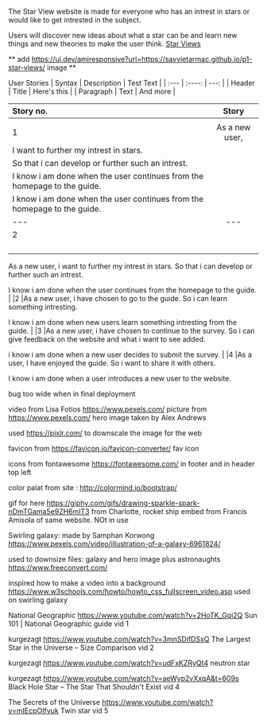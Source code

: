The Star View website is made for everyone who has an intrest in stars or would like to get intrested in the subject.

Users will discover new ideas about what a star can be and learn new things and new theories to make the user  think.
[Star Views](**)

** add https://ui.dev/amiresponsive?url=https://savvietarmac.github.io/p1-star-views/ image **

User Stories
| Syntax      | Description | Test Text     |
| :---        |    :----:   |          ---: |
| Header      | Title       | Here's this   |
| Paragraph   | Text        | And more      |

 | Story no.    | Story                                     |
 |  :---        | :---:                                     |
 |              |                                           |
 |1             |As a new user,                             |
 |               I want to further my intrest in stars.     |    
 |               So that i can develop or further such an intrest.|
 |               I know i am done when the user continues from the homepage to the guide.|
 |               I know i am done when the user continues from the homepage to the guide.|
 | ---          | ---                                       |
 |2             |                                           |
 |              |                                           |
 |              |                                           |
 |              |                                           |
 |              |                                           |
 As a new user,
i want to further my intrest in stars.
So that i can develop or further such an intrest. 

I know i am done when the user continues from the homepage to the guide.                                         |
 |2          |As a new user,
i have chosen to go to the guide.
So i can learn something intresting.

I know i am done when new users learn something intresting from the guide.
                                          |
 |3           |As a new user,
 i have chosen to continue to the survey.
 So i can give feedback on the website and what i want to see added.

 i know i am done when a new user decides to submit the survey.                                         |
 |4           |As a user,
 I have enjoyed the guide.
 So i want to share it with others.
 
 I know i am done when a user introduces a new user to the website.



bug too wide when in final deployment

video from Lisa Fotios https://www.pexels.com/
picture from https://www.pexels.com/ hero image
taken by Alex Andrews

used https://pixlr.com/ to downscale the image for the web

favicon from https://favicon.io/favicon-converter/ fav icon

icons from fontawesome https://fontawesome.com/ in footer and in header top left

color palat from site : http://colormind.io/bootstrap/ 

gif for here https://giphy.com/gifs/drawing-sparkle-spark-nDmTGama5e9ZH6mlT3 from Charlotte, rocket ship embed from Francis Amisola of same website. NOt in use 

Swirling galaxy: made by Samphan Korwong
https://www.pexels.com/video/illustration-of-a-galaxy-6961824/

used to downsize files: galaxy and hero image plus astronaughts
https://www.freeconvert.com/

inspired how to make a video into a background 
https://www.w3schools.com/howto/howto_css_fullscreen_video.asp
used on swirling galaxy

National Geographic
https://www.youtube.com/watch?v=2HoTK_Gqi2Q
Sun 101 | National Geographic guide vid 1

kurgezagt
https://www.youtube.com/watch?v=3mnSDifDSxQ
The Largest Star in the Universe – Size Comparison vid 2

kurgezagt
https://www.youtube.com/watch?v=udFxKZRyQt4
neutron star

kurgezagt
https://www.youtube.com/watch?v=aeWyp2vXxqA&t=609s
Black Hole Star – The Star That Shouldn't Exist vid 4


The Secrets of the Universe
https://www.youtube.com/watch?v=mIEcpOIfvuk
Twin star vid 5